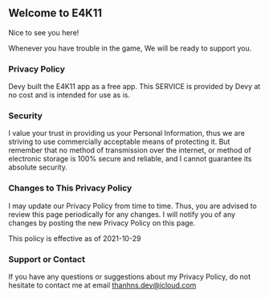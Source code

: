## Welcome to E4K11

Nice to see you here!

Whenever you have trouble in the game, We will be ready to support you.

### Privacy Policy

Devy built the E4K11 app as a free app. This SERVICE is provided by Devy at no cost and is intended for use as is.

### Security

I value your trust in providing us your Personal Information, thus we are striving to use commercially acceptable means of protecting it. But remember that no method of transmission over the internet, or method of electronic storage is 100% secure and reliable, and I cannot guarantee its absolute security.

### Changes to This Privacy Policy

I may update our Privacy Policy from time to time. Thus, you are advised to review this page periodically for any changes. I will notify you of any changes by posting the new Privacy Policy on this page.

This policy is effective as of 2021-10-29

### Support or Contact

If you have any questions or suggestions about my Privacy Policy, do not hesitate to contact me at email thanhns.dev@icloud.com
